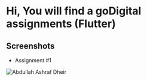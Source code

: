 # Hi, You will find a goDigital assignments (Flutter)

## Screenshots

- Assignment #1

![Abdullah Ashraf Dheir](/screenshots/assignment_1/1.png "Assignment #1 - 1")